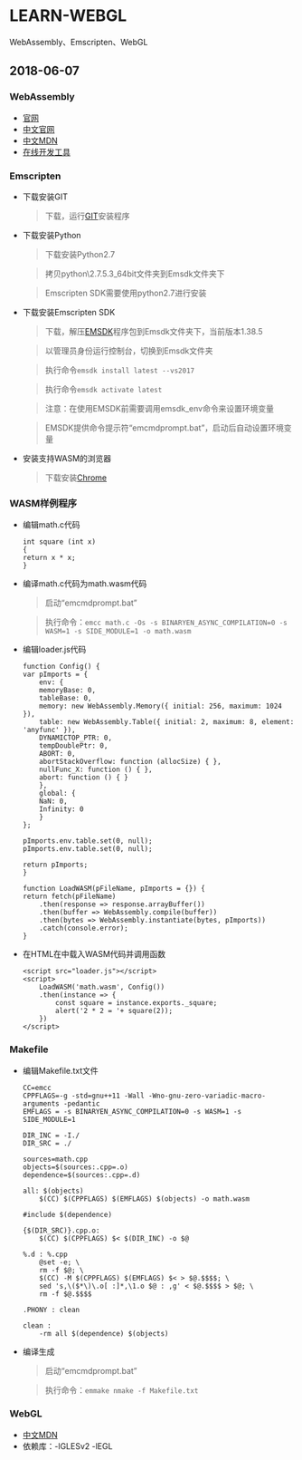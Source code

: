 # LEARN-WEBGL
WebAssembly、Emscripten、WebGL

## 2018-06-07

### WebAssembly
* [官网](https://webassembly.org/)
* [中文官网](https://wasm-cn.org/)
* [中文MDN](https://developer.mozilla.org/zh-CN/docs/WebAssembly)
* [在线开发工具](https://webassembly.studio/)

### Emscripten
* 下载安装GIT
    > 下载，运行[GIT](https://git-scm.com/download/win)安装程序
* 下载安装Python
    > 下载安装Python2.7

    > 拷贝python\2.7.5.3_64bit文件夹到Emsdk文件夹下

    > Emscripten SDK需要使用python2.7进行安装
* 下载安装Emscripten SDK
    > 下载，解压[EMSDK](https://github.com/juj/emsdk)程序包到Emsdk文件夹下，当前版本1.38.5

    > 以管理员身份运行控制台，切换到Emsdk文件夹

    > 执行命令`emsdk install latest --vs2017`

    > 执行命令`emsdk activate latest`

    > 注意：在使用EMSDK前需要调用emsdk_env命令来设置环境变量

    > EMSDK提供命令提示符“emcmdprompt.bat”，启动后自动设置环境变量
* 安装支持WASM的浏览器
    > 下载安装[Chrome](https://www.google.cn/intl/zh-CN/chrome/browser/thankyou.html?standalone=1&statcb=1&installdataindex=defaultbrowser#)

### WASM样例程序
* 编辑math.c代码
    ```
    int square (int x)
    {
    return x * x;
    }
    ```
* 编译math.c代码为math.wasm代码
    > 启动“emcmdprompt.bat”

    > 执行命令：`emcc math.c -Os -s BINARYEN_ASYNC_COMPILATION=0 -s WASM=1 -s SIDE_MODULE=1 -o math.wasm`
* 编辑loader.js代码
    ```
    function Config() {
    var pImports = {
        env: {
        memoryBase: 0,
        tableBase: 0,
        memory: new WebAssembly.Memory({ initial: 256, maximum: 1024 }),
        table: new WebAssembly.Table({ initial: 2, maximum: 8, element: 'anyfunc' }),
        DYNAMICTOP_PTR: 0,
        tempDoublePtr: 0,
        ABORT: 0,
        abortStackOverflow: function (allocSize) { },
        nullFunc_X: function () { },
        abort: function () { }
        },
        global: {
        NaN: 0,
        Infinity: 0
        }
    };

    pImports.env.table.set(0, null);
    pImports.env.table.set(0, null);

    return pImports;
    }

    function LoadWASM(pFileName, pImports = {}) {
    return fetch(pFileName)
        .then(response => response.arrayBuffer())
        .then(buffer => WebAssembly.compile(buffer))
        .then(bytes => WebAssembly.instantiate(bytes, pImports))
        .catch(console.error);
    }
    ```
* 在HTML在中载入WASM代码并调用函数
    ```
    <script src="loader.js"></script>
    <script>
        LoadWASM('math.wasm', Config())
        .then(instance => {
            const square = instance.exports._square;
            alert('2 * 2 = '+ square(2));
        })
    </script>
    ```

### Makefile
* 编辑Makefile.txt文件
    ```
    CC=emcc
    CPPFLAGS=-g -std=gnu++11 -Wall -Wno-gnu-zero-variadic-macro-arguments -pedantic
    EMFLAGS = -s BINARYEN_ASYNC_COMPILATION=0 -s WASM=1 -s SIDE_MODULE=1

    DIR_INC = -I./
    DIR_SRC = ./

    sources=math.cpp
    objects=$(sources:.cpp=.o)
    dependence=$(sources:.cpp=.d)

    all: $(objects)
        $(CC) $(CPPFLAGS) $(EMFLAGS) $(objects) -o math.wasm

    #include $(dependence)

    {$(DIR_SRC)}.cpp.o:
        $(CC) $(CPPFLAGS) $< $(DIR_INC) -o $@

    %.d : %.cpp
        @set -e; \
        rm -f $@; \
        $(CC) -M $(CPPFLAGS) $(EMFLAGS) $< > $@.$$$$; \
        sed 's,\($*\)\.o[ :]*,\1.o $@ : ,g' < $@.$$$$ > $@; \
        rm -f $@.$$$$

    .PHONY : clean

    clean :
        -rm all $(dependence) $(objects)
    ```
* 编译生成
    > 启动“emcmdprompt.bat”

    > 执行命令：`emmake nmake -f Makefile.txt`

### WebGL
* [中文MDN](https://developer.mozilla.org/zh-CN/docs/Web/API/WebGL_API/Tutorial)
* 依赖库：-lGLESv2 -lEGL
